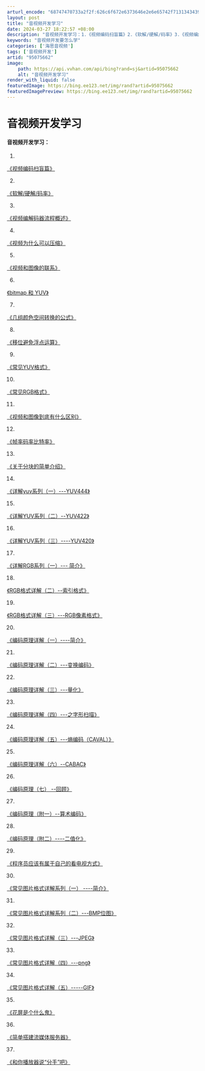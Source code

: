 ```yaml
---
arturl_encode: "68747470733a2f2f:626c6f672e6373646e2e6e65742f7131343439353136343837:2f61727469636c652f64657461696c732f3935303735363632"
layout: post
title: "音视频开发学习"
date: 2024-03-27 18:22:57 +08:00
description: "音视频开发学习：1.《视频编码扫盲篇》2.《软解/硬解/码率》3.《视频编解码器流程概述》4.《视频"
keywords: "音视频开发要怎么学"
categories: ['海思音视频']
tags: ['音视频开发']
artid: "95075662"
image:
    path: https://api.vvhan.com/api/bing?rand=sj&artid=95075662
    alt: "音视频开发学习"
render_with_liquid: false
featuredImage: https://bing.ee123.net/img/rand?artid=95075662
featuredImagePreview: https://bing.ee123.net/img/rand?artid=95075662
---
```


# 音视频开发学习

#### 音视频开发学习：

1.
[《视频编码扫盲篇》](https://blog.51cto.com/7335580/2051960)

2.
[《软解/硬解/码率》](https://blog.51cto.com/7335580/2053175)

3.
[《视频编解码器流程概述》](https://blog.51cto.com/7335580/2054156)

4.
[《视频为什么可以压缩》](https://blog.51cto.com/7335580/2054624)

5.
[《视频和图像的联系》](https://blog.51cto.com/7335580/2054995)

6.
[《bitmap 和 YUV》](https://blog.51cto.com/7335580/2055356)

7.
[《几组颜色空间转换的公式》](https://blog.51cto.com/7335580/2055735)

8.
[《移位避免浮点运算》](https://blog.51cto.com/7335580/2056505)

9.
[《常见YUV格式》](https://blog.51cto.com/7335580/2056884)

10.
[《常见RGB格式》](https://blog.51cto.com/7335580/2057239)

11.
[《视频和图像到底有什么区别》](https://blog.51cto.com/7335580/2057616)

12.
[《帧率码率比特率》](https://blog.51cto.com/7335580/2058648)

13.
[《关于分块的简单介绍》](https://blog.51cto.com/7335580/2058954)

14.
[《详解yuv系列（一）---YUV444》](https://blog.51cto.com/7335580/2059670)

15.
[《详解YUV系列（二）--YUV422》](https://blog.51cto.com/7335580/2060069)

16.
[《详解YUV系列（三）----YUV420》](https://blog.51cto.com/7335580/2060931)

17.
[《详解RGB系列（一）--- 简介》](https://blog.51cto.com/7335580/2064460)

18.
[《RGB格式详解（二）--索引格式》](https://blog.51cto.com/7335580/2064892)

19.
[《RGB格式详解（三）---RGB像素格式》](https://blog.51cto.com/7335580/2065296)

20.
[《编码原理详解（一）----简介》](https://blog.51cto.com/7335580/2066226)

21.
[《编码原理详解（二）---变换编码》](https://blog.51cto.com/7335580/2066650)

22.
[《编码原理详解（三）---量化》](https://blog.51cto.com/7335580/2067118)

23.
[《编码原理详解（四）---之字形扫描》](https://blog.51cto.com/7335580/2068407)

24.
[《编码原理详解（五）---熵编码（CAVAL）》](https://blog.51cto.com/7335580/2068826)

25.
[《编码原理详解（六）--CABAC》](https://blog.51cto.com/7335580/2069235)

26.
[《编码原理（七） --回顾》](https://blog.51cto.com/7335580/2069655)

27.
[《编码原理（附一）--算术编码》](https://blog.51cto.com/7335580/2070048)

28.
[《编码原理（附二）----二值化》](https://blog.51cto.com/7335580/2070466)

29.
[《程序员应该有属于自己的看电视方式》](https://blog.51cto.com/7335580/2086309)

30.
[《常见图片格式详解系列（一） ----简介》](https://blog.51cto.com/7335580/2087027)

31.
[《常见图片格式详解系列（二）---BMP位图》](https://blog.51cto.com/7335580/2087427)

32.
[《常见图片格式详解（三）---JPEG》](https://blog.51cto.com/7335580/2088356)

33.
[《常见图片格式详解（四）---png》](https://blog.51cto.com/7335580/2089272)

34.
[《常见图片格式详解（五）-----GIF》](https://blog.51cto.com/7335580/2089675)

35.
[《花屏是个什么鬼》](https://blog.51cto.com/7335580/2090120)

36.
[《简单搭建流媒体服务器》](https://blog.51cto.com/7335580/2091049)

37.
[《和你播放器说“分手”吧》](https://blog.51cto.com/7335580/2091465)